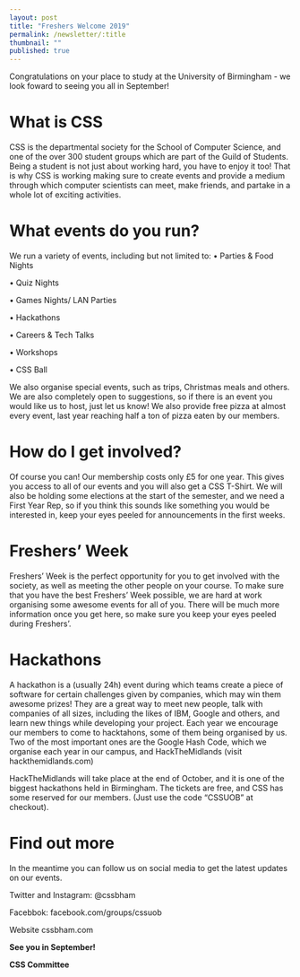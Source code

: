 ```yaml
---
layout: post
title: "Freshers Welcome 2019"
permalink: /newsletter/:title
thumbnail: ""
published: true
---
```


Congratulations on your place to study at the University of Birmingham - we look foward to seeing you all in September!

# What is CSS
CSS is the departmental society for the School of Computer Science, and one of the over 300 student groups which are part of the Guild of Students. Being a student is not just about working hard, you have to enjoy it too! That is why CSS is working making sure to create events and provide a medium through which computer scientists can meet, make friends, and partake in a whole lot of exciting activities. 

# What events do you run?
We run a variety of events, including but not limited to:
• Parties & Food Nights

• Quiz Nights

• Games Nights/ LAN Parties

• Hackathons

• Careers & Tech Talks

• Workshops

• CSS Ball

We also organise special events, such as trips, Christmas meals and others. We are also completely open to suggestions, so if there is an event you would like us to host, just let us know! We also provide free pizza at almost every event, last year reaching half a ton of pizza eaten by our members. 

# How do I get involved?
Of course you can! Our membership costs only £5 for one year. This gives you access to all of our events and you will also get a CSS T-Shirt. We will also be holding some elections at the start of the semester, and we need a First Year Rep, so if you think this sounds like something you would be interested in, keep your eyes peeled for announcements in the first weeks.

# Freshers’ Week

Freshers’ Week is the perfect opportunity for you to get involved with the society, as well as meeting the other people on your course. To make sure that you have the best Freshers’ Week possible, we are hard at work organising some awesome events for all of you. There will be much more information once you get here, so make sure you keep your eyes peeled during Freshers’. 

# Hackathons

A hackathon is a (usually 24h) event during which teams create a piece of software for certain challenges given by companies, which may win them awesome prizes! They are a great way to meet new people, talk with companies of all sizes, including the likes of IBM, Google and others, and learn new things while developing your project. Each year we encourage our members to come to hacktahons, some of them being organised by us. Two of the most important ones are the Google Hash Code, which we organise each year in our campus, and HackTheMidlands (visit hackthemidlands.com) 

HackTheMidlands will take place at the end of October, and it is one of the biggest hackathons held in Birmingham. The tickets are free, and CSS has some reserved for our members. (Just use the code “CSSUOB” at checkout).

# Find out more

In the meantime you can follow us on social media to get the latest updates on our events.

Twitter and Instagram: @cssbham

Facebbok: facebook.com/groups/cssuob

Website cssbham.com


**See you in September!**

**CSS Committee**